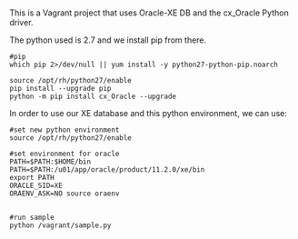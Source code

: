 #

This is a Vagrant project that uses Oracle-XE DB and the cx_Oracle Python driver.

The python used is 2.7 and we install pip from there.

```
#pip
which pip 2>/dev/null || yum install -y python27-python-pip.noarch

source /opt/rh/python27/enable
pip install --upgrade pip
python -m pip install cx_Oracle --upgrade
```

In order to use our XE database and this python environment, we can use:
```
#set new python environment
source /opt/rh/python27/enable

#set environment for oracle
PATH=$PATH:$HOME/bin
PATH=$PATH:/u01/app/oracle/product/11.2.0/xe/bin
export PATH
ORACLE_SID=XE
ORAENV_ASK=NO source oraenv


#run sample
python /vagrant/sample.py
```

